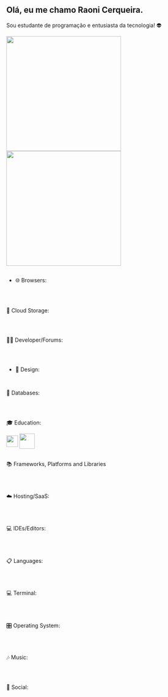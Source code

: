 ## Olá, eu me chamo Raoni Cerqueira. 
Sou estudante de programação e entusiasta da tecnologia! 👽

<div>
<img height="300em" src="https://github-readme-stats.vercel.app/api?username=raonircl&show=reviews,discussions_started,discussions_answered,prs_merged,prs_merged_percentage&show_icons=true"/>
<img height="300em" src="https://github-readme-stats.vercel.app/api/top-langs/?username=raonircl"/>
</div>

  ##

- 🌐 Browsers:
<div style="display: inline_block">
  <a href="https://brave.com/pt-br/download/"><img align="center" alt="" src="https://img.shields.io/badge/Brave-FB542B?style=for-the-badge&logo=Brave&logoColor=white"></a>
   <a href="[https://brave.com/pt-br/download/](https://www.microsoft.com/pt-br/edge/download?form=MA13FJ&ch)"><img align="center" alt="" src="https://img.shields.io/badge/Edge-0078D7?style=for-the-badge&logo=Microsoft-edge&logoColor=white"></a>
   <a href="https://www.mozilla.org/pt-BR/firefox/new/"><img align="center" alt="" src="https://img.shields.io/badge/Firefox-FF7139?style=for-the-badge&logo=Firefox-Browser&logoColor=white"></a>
   <a href="https://www.torproject.org/pt-BR/download/"><img align="center" alt="" src="https://img.shields.io/badge/Tor-7D4698?style=for-the-badge&logo=Tor-Browser&logoColor=white"></a>
   <a href="https://www.google.com/intl/pt-BR/chrome/"><img align="center" alt="" src="https://img.shields.io/badge/Google%20Chrome-4285F4?style=for-the-badge&logo=GoogleChrome&logoColor=white"></a>
   <a href="https://www.microsoft.com/pt-br/download/internet-explorer.aspx"><img align="center" alt="" src="https://img.shields.io/badge/Internet%20Explorer-0076D6?style=for-the-badge&logo=Internet%20Explorer&logoColor=white"></a>
</div>
  
  ##
  
📂 Cloud Storage:
<div style="display: inline_block">
  <a href="https://mega.io/pt-br/"><img align="center" alt="" src="https://img.shields.io/badge/Mega-%23D90007.svg?style=for-the-badge&logo=Mega&logoColor=white"></a>
  <a href="https://www.google.com/intl/pt-br/drive/about.html"><img align="center" alt="" src="https://img.shields.io/badge/Google%20Drive-4285F4?style=for-the-badge&logo=googledrive&logoColor=white"></a>
</div>

  ##

🧑‍💻 Developer/Forums:
<div style="display: inline_block">
  <a href="https://www.hackerrank.com/raoni_afi"><img align="center" alt="" src="https://img.shields.io/badge/-Hackerrank-2EC866?style=for-the-badge&logo=HackerRank&logoColor=white"></a>
  <a href="https://stackoverflow.com/users/22426651/raoni-lima"><img align="center" alt="" src="https://img.shields.io/badge/-Stackoverflow-FE7A16?style=for-the-badge&logo=stack-overflow&logoColor=white">     </a>
</div>

  ##
  
- 🎨 Design:
<div style="display: inline_block">
  <a href="https://www.figma.com/files/recents-and-sharing/recently-viewed?fuid=1008834562798911054"><img align="center" alt="" src="https://img.shields.io/badge/figma-%23F24E1E.svg?style=for-the-badge&logo=figma&logoColor=white"></a>
</div>

  ##

💾 Databases:
<div style="display: inline_block">
  <a href="https://firebase.google.com/?hl=pt"><img align="center" alt="" src="https://img.shields.io/badge/Firebase-039BE5?style=for-the-badge&logo=Firebase&logoColor=white"></a>
  <a href="https://www.postgresql.org/"><img align="center" alt="" src="https://img.shields.io/badge/postgres-%23316192.svg?style=for-the-badge&logo=postgresql&logoColor=white"></a>
</div>

  ##
🎓 Education: 
<div style="display: inline_block">
  <a href="https://cubos.academy/"><img align="center" alt="" height="30" wight="30" src="https://www.tramaweb.com.br/wp-content/uploads/2022/02/cubos-academy-logo.png"></a>
  <a href="https://www.udemy.com/user/raoni-cerqueira-lima/"><img align="center" alt="" height="40" wight="40" src="https://media.zenfs.com/en/globenewswire.com/f0fde613f5a3fcd4da4b53966f8bf63c"></a>
  <a href=""><img align="center" alt="" src=""></a>
</div>

  ##
📚 Frameworks, Platforms and Libraries
<div style="display: inline_block">
  <a href=""><img align="center" alt="" src="https://img.shields.io/badge/node.js-6DA55F?style=for-the-badge&logo=node.js&logoColor=white"></a>
  <a href=""><img align="center" alt="" src="https://img.shields.io/badge/p5.js-ED225D?style=for-the-badge&logo=p5.js&logoColor=FFFFFF"></a>
  <a href=""><img align="center" alt="" src="https://img.shields.io/badge/rails-%23CC0000.svg?style=for-the-badge&logo=ruby-on-rails&logoColor=white"></a>
  <a href=""><img align="center" alt="" src="https://img.shields.io/badge/Insomnia-black?style=for-the-badge&logo=insomnia&logoColor=5849BE"></a>
  <a href=""><img align="center" alt="" src="https://img.shields.io/badge/jquery-%230769AD.svg?style=for-the-badge&logo=jquery&logoColor=white"></a>
  <a href=""><img align="center" alt="" src="https://img.shields.io/badge/NPM-%23CB3837.svg?style=for-the-badge&logo=npm&logoColor=white"></a>
  <a href=""><img align="center" alt="" src="https://img.shields.io/badge/react-%2320232a.svg?style=for-the-badge&logo=react&logoColor=%2361DAFB"></a>
  <a href=""><img align="center" alt="" src="https://img.shields.io/badge/react_native-%2320232a.svg?style=for-the-badge&logo=react&logoColor=%2361DAFB"></a>
  <a href=""><img align="center" alt="" src="https://img.shields.io/badge/bootstrap-%238511FA.svg?style=for-the-badge&logo=bootstrap&logoColor=white"></a>
</div>

  ##
☁️ Hosting/SaaS:
<div style="display: inline_block">
  <a href=""><img align="center" alt="" src="https://img.shields.io/badge/firebase-%23039BE5.svg?style=for-the-badge&logo=firebase"></a>
  <a href=""><img align="center" alt="" src="https://img.shields.io/badge/netlify-%23000000.svg?style=for-the-badge&logo=netlify&logoColor=#00C7B7"></a>
</div>

  ##

💻 IDEs/Editors:
<div style="display: inline_block">
  <a href=""><img align="center" alt="" src="https://img.shields.io/badge/Notepad++-90E59A.svg?style=for-the-badge&logo=notepad%2b%2b&logoColor=black"></a>
  <a href=""><img align="center" alt="" src="https://img.shields.io/badge/p5.js-ED225D?style=for-the-badge&logo=p5.js&logoColor=FFFFFF"></a>
  <a href=""><img align="center" alt="" src="https://img.shields.io/badge/NetBeansIDE-1B6AC6.svg?style=for-the-badge&logo=apache-netbeans-ide&logoColor=white"></a>
  <a href=""><img align="center" alt="" src="https://img.shields.io/badge/sublime_text-%23575757.svg?style=for-the-badge&logo=sublime-text&logoColor=important"></a>
  <a href=""><img align="center" alt="" src="ttps://img.shields.io/badge/Visual%20Studio%20Code-0078d7.svg?style=for-the-badge&logo=visual-studio-code&logoColor=white"></a>
  <a href=""><img align="center" alt="" src="https://img.shields.io/badge/Android_Studio-3DDC84?style=for-the-badge&logo=android-studio&logoColor=white"></a>
  <a href=""><img align="center" alt="" src="https://img.shields.io/badge/VIM-%2311AB00.svg?&style=for-the-badge&logo=vim&logoColor=white"></a>
</div>

##

📋 Languages:
<div style="display: inline_block">
  <a href=""><img align="center" alt="" src="https://img.shields.io/badge/css3-%231572B6.svg?style=for-the-badge&logo=css3&logoColor=white"></a>
  <a href=""><img align="center" alt="" src="https://img.shields.io/badge/html5-%23E34F26.svg?style=for-the-badge&logo=html5&logoColor=white"></a>
  <a href=""><img align="center" alt="" src="https://img.shields.io/badge/javascript-%23323330.svg?style=for-the-badge&logo=javascript&logoColor=%23F7DF1E"></a>
  <a href=""><img align="center" alt="" src="https://img.shields.io/badge/markdown-%23000000.svg?style=for-the-badge&logo=markdown&logoColor=white"></a>
  <a href=""><img align="center" alt="" src="https://img.shields.io/badge/PowerShell-%235391FE.svg?style=for-the-badge&logo=powershell&logoColor=white"></a>
  <a href=""><img align="center" alt="" src="https://img.shields.io/badge/python-3670A0?style=for-the-badge&logo=python&logoColor=ffdd54"></a>
  <a href=""><img align="center" alt="" src="https://img.shields.io/badge/ruby-%23CC342D.svg?style=for-the-badge&logo=ruby&logoColor=white"></a>
  <a href=""><img align="center" alt="" src="https://img.shields.io/badge/typescript-%23007ACC.svg?style=for-the-badge&logo=typescript&logoColor=white"></a>
</div>

  ##

💻 Terminal:
<div style="display: inline_block">
  <a href=""><img align="center" alt="" src="https://img.shields.io/badge/GIT-E44C30?style=for-the-badge&logo=git&logoColor=white"></a>
  <a href=""><img align="center" alt="" src="https://img.shields.io/badge/GNU%20Bash-4EAA25?style=for-the-badge&logo=GNU%20Bash&logoColor=white"></a>
  <a href=""><img align="center" alt="" src="https://img.shields.io/badge/powershell-5391FE?style=for-the-badge&logo=powershell&logoColor=white"></a>
  <a href=""><img align="center" alt="" src="https://img.shields.io/badge/windows%20terminal-4D4D4D?style=for-the-badge&logo=windows%20terminal&logoColor=white"></a>
</div>

  ##

🎛️ Operating System:
<div style="display: inline_block">
  <a href=""><img align="center" alt="" src="https://img.shields.io/badge/Android-3DDC84?style=for-the-badge&logo=android&logoColor=white"></a>
  <a href=""><img align="center" alt="" src="https://img.shields.io/badge/Kali-268BEE?style=for-the-badge&logo=kalilinux&logoColor=white"></a>
  <a href=""><img align="center" alt="" src="https://img.shields.io/badge/Ubuntu-E95420?style=for-the-badge&logo=ubuntu&logoColor=white"></a>
  <a href=""><img align="center" alt="" src="https://img.shields.io/badge/Windows-0078D6?style=for-the-badge&logo=windows&logoColor=white"></a>
  <a href=""><img align="center" alt="" src="https://img.shields.io/badge/Windows%2011-%230079d5.svg?style=for-the-badge&logo=Windows%2011&logoColor=white"></a>
  <a href=""><img align="center" alt="" src="https://img.shields.io/badge/Windows%2095-008484?style=for-the-badge&logo=windows95&logoColor=white"></a>
  <a href=""><img align="center" alt="" src="https://img.shields.io/badge/Windows%20xp-003399?style=for-the-badge&logo=windowsxp&logoColor=white"></a>
</div>

  ##

🎶 Music:
<div style="display: inline_block">
  <a href="https://open.spotify.com/user/raonircl"><img align="center" alt="" src="https://img.shields.io/badge/Spotify-1ED760?style=for-the-badge&logo=spotify&logoColor=white"></a>
  <a href=""><img align="center" alt="" src=""></a>
</div>

  ##

💬 Social:
<div style="display: inline_block">
  <a href=""><img align="center" alt="" src="https://img.shields.io/badge/Discord-%235865F2.svg?style=for-the-badge&logo=discord&logoColor=white"></a>
  <a href="mailto:raoni@gmail.com"><img align="center" alt="" src="https://img.shields.io/badge/Gmail-D14836?style=for-the-badge&logo=gmail&logoColor=white"></a>
  <a href="https://instagram.com/raonircl"><img align="center" alt="" src="https://img.shields.io/badge/Instagram-%23E4405F.svg?style=for-the-badge&logo=Instagram&logoColor=white"></a>
  <a href="https://www.linkedin.com/in/raoni-cerqueira-027026211/"><img align="center" alt="" src="https://img.shields.io/badge/linkedin-%230077B5.svg?style=for-the-badge&logo=linkedin&logoColor=white"></a>
  <a href=""><img align="center" alt="" src="https://img.shields.io/badge/Telegram-2CA5E0?style=for-the-badge&logo=telegram&logoColor=white"></a>
  <a href=""><img align="center" alt="" src="https://img.shields.io/badge/WhatsApp-25D366?style=for-the-badge&logo=whatsapp&logoColor=white"></a>
</div>
